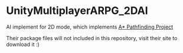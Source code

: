 # UnityMultiplayerARPG_2DAI

AI implement for 2D mode, which implements [A* Pathfinding Project](https://arongranberg.com/astar/)

Their package files will not included in this repository, visit their site to download it :)
